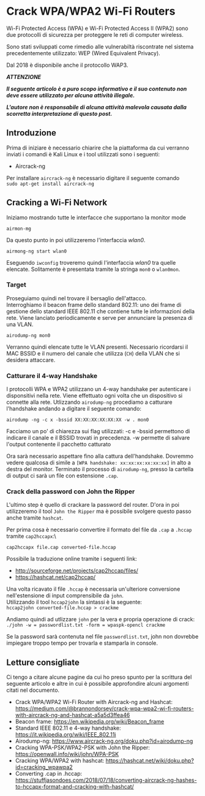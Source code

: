 # Crack WPA/WPA2 Wi-Fi Routers

Wi-Fi Protected Access (WPA) e Wi-Fi Protected Access II (WPA2) sono due protocolli di sicurezza per proteggere le reti di
computer wireless.

Sono stati sviluppati come rimedio alle vulnerabiltà riscontrate nel sistema precedentemente utilizzato: WEP (Wired 
Equivalent Privacy).

Dal 2018 è disponibile anche il protocollo WAP3.

***ATTENZIONE***

***Il seguente articolo è a puro scopo informativo e il suo contenuto non deve essere utilizzato per alcuna attività
illegale.***

***L'autore non è responsabile di alcuna attività malevola causata dalla scorretta interpretazione di questo post.***

## Introduzione

Prima di iniziare è necessario chiarire che la piattaforma da cui verranno inviati i comandi è Kali Linux e i tool utilizzati
sono i seguenti:
  * Aircrack-ng

Per installare `aircrack-ng` è necessario digitare il seguente comando\
`sudo apt-get install aircrack-ng`

## Cracking a Wi-Fi Network

Iniziamo mostrando tutte le interfacce che supportano la monitor mode

`airmon-mg`

Da questo punto in poi utilizzeremo l'interfaccia _wlan0_.

`airmong-ng start wlan0`

Eseguendo `iwconfig` troveremo quindi l'interfaccia _wlan0_ tra quelle elencate.
Solitamente è presentata tramite la stringa `mon0` o `wlan0mon`.

### Target

Proseguiamo quindi nel trovare il bersaglio dell'attacco.\
Interroghiamo il beacon frame dello standard 802.11: uno dei frame di gestione dello standard IEEE 802.11 che contiene tutte le informazioni della rete. Viene lanciato periodicamente e serve per annunciare la presenza di una VLAN.

`airodump-ng mon0`

Verranno quindi elencate tutte le VLAN presenti.
Necessario ricordarsi il MAC BSSID e il numero del canale che utilizza (`CH`) della VLAN che si desidera attaccare.

### Catturare il 4-way Handshake

I protocolli WPA e WPA2 utilizzano un 4-way handshake per autenticare i disponsitivi nella rete.
Viene effettuato ogni volta che un dispositivo si connette alla rete.
Utlizzando `airodump-ng` procediamo a catturare l'handshake andando a digitare il seguente comando:

`airodump -ng -c x -bssid XX:XX:XX:XX:XX:XX -w . mon0`

Facciamo un po' di chiarezza sui flag utilizzati:
-c e -bssid permettono di indicare il canale e il BSSID trovati in precedenza.
-w permette di salvare l'output contenente il pacchetto catturato

Ora sarà necessario aspettare fino alla cattura dell'handshake.
Dovremmo vedere qualcosa di simile a `[WPA handshake: xx:xx:xx:xx:xx:xx]` in alto a destra del monitor.
Terminato il processo di `airodump-ng`,  presso la cartella di output ci sarà un file con estensione `.cap`.

### Crack della password con John the Ripper

L'ultimo step è quello di crackare la password del router.
D'ora in poi utilizzeremo il tool `John the Ripper` ma è possibile svolgere questo passo anche tramite `hashcat`.

Per prima cosa è necessario convertire il formato del file da `.cap` a `.hccap` tramite `cap2hccapx`:\

`cap2hccapx file.cap converted-file.hccap`

Possibile la traduzione online tramite i seguenti link:
 * http://sourceforge.net/projects/cap2hccap/files/
 * https://hashcat.net/cap2hccap/

Una volta ricavato il file `.hccap` è necessaria un'ulteriore conversione nell'estensione di input comprensibile da `john`.\
Utilizzando il tool `hccap2john` la sintassi è la seguente:\
`hccap2john converted-file.hccap > crackme`

Andiamo quindi ad utlizzare `john` per la vera e propria operazione di crack:\
`./john -w = passwordlist.txt -form = wpaspk-opencl crackme`

Se la password sarà contenuta nel file `passwordlist.txt`, john non dovrebbe impiegare troppo tempo per trovarla e stamparla in console.

## Letture consigliate

Ci tengo a citare alcune pagine da cui ho preso spunto per la scrittura del seguente articolo e altre in cui è possibile approfondire alcuni argomenti citati nel documento.
 * Crack WPA/WPA2 Wi-Fi Router with Aircrack-ng and Hashcat: https://medium.com/@brannondorsey/crack-wpa-wpa2-wi-fi-routers-with-aircrack-ng-and-hashcat-a5a5d3ffea46
 * Beacon frame: https://en.wikipedia.org/wiki/Beacon_frame
 * Standard IEEE 802.11 e 4-way handshake: https://it.wikipedia.org/wiki/IEEE_802.11i
 * Airodump-ng: https://www.aircrack-ng.org/doku.php?id=airodump-ng
 * Cracking WPA-PSK/WPA2-PSK with John the Ripper: https://openwall.info/wiki/john/WPA-PSK
 * Cracking WPA/WPA2 with hashcat: https://hashcat.net/wiki/doku.php?id=cracking_wpawpa2
 * Converting .cap in .hccap: https://stuffjasondoes.com/2018/07/18/converting-aircrack-ng-hashes-to-hccapx-format-and-cracking-with-hashcat/

